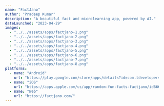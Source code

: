 ```yaml
---
name: "FactJano"
author: "Pradeep Kumar"
description: "A beautiful fact and microlearning app, powered by AI."
dateLaunched: "2023-04-29"
images:
  - "../../assets/apps/factjano-1.png"
  - "../../assets/apps/factjano-2.png"
  - "../../assets/apps/factjano-3.png"
  - "../../assets/apps/factjano-4.png"
  - "../../assets/apps/factjano-5.png"
  - "../../assets/apps/factjano-6.png"
  - "../../assets/apps/factjano-7.png"
  - "../../assets/apps/factjano-8.png"
platforms:
  - name: "Android"
    url: "https://play.google.com/store/apps/details?id=com.tdevelopers.factjano"
  - name: "iOS"
    url: "https://apps.apple.com/us/app/random-fun-facts-factjano/id6664073325"
  - name: "Web"
    url: "https://factjano.com/"
---
```

